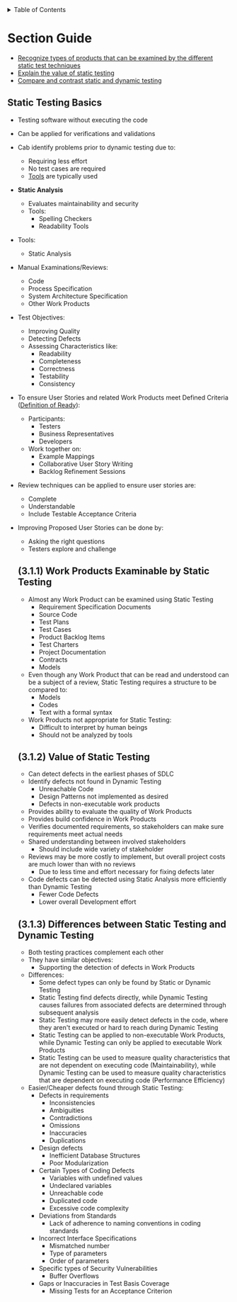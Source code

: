 <details>
  <summary>Table of Contents</summary>
  <ul>
    <li><a href="/README.md">Home</a></li>
    <li><a href="Chapter_3_Home.md">Chapter Home</a></li>
    <li><a href="Section_1.md">Section 1</a></li>
    <li><a href="Section_2.md">Section 2</a></li>
  </ul>
</details>

# Section Guide

- [Recognize types of products that can be examined by the different static test techniques](#311)
- [Explain the value of static testing](#312)
- [Compare and contrast static and dynamic testing](#313)

<a id=31></a>

## Static Testing Basics
- Testing software without executing the code
- Can be applied for verifications and validations
- Cab identify problems prior to dynamic testing due to:
    - Requiring less effort
    - No test cases are required
    - [Tools](/Chapters/Chapter%206/Chapter_6_Home.md) are typically used
- **Static Analysis**
    - Evaluates maintainability and security
    - Tools:
        - Spelling Checkers
        - Readability Tools
- Tools:
    - Static Analysis
- Manual Examinations/Reviews:
    - Code
    - Process Specification
    - System Architecture Specification
    - Other Work Products
- Test Objectives:
    - Improving Quality
    - Detecting Defects
    - Assessing Characteristics like:
        - Readability
        - Completeness
        - Correctness
        - Testability
        - Consistency
- To ensure User Stories and related Work Products meet Defined Criteria ([Definition of Ready](/Chapters/Chapter%205/Section_1.md#513)):
    - Participants:
        - Testers
        - Business Representatives
        - Developers
    - Work together on:
        - Example Mappings
        - Collaborative User Story Writing
        - Backlog Refinement Sessions
- Review techniques can be applied to ensure user stories are:
    - Complete
    - Understandable
    - Include Testable Acceptance Criteria
- Improving Proposed User Stories can be done by:
    - Asking the right questions
    - Testers explore and challenge

    <a id=311></a>

    ## (3.1.1) Work Products Examinable by Static Testing
    - Almost any Work Product can be examined using Static Testing
        - Requirement Specification Documents
        - Source Code
        - Test Plans
        - Test Cases
        - Product Backlog Items
        - Test Charters
        - Project Documentation
        - Contracts
        - Models
    - Even though any Work Product that can be read and understood can be a subject of a review, Static Testing requires a structure to be compared to:
        - Models
        - Codes
        - Text with a formal syntax
    - Work Products not appropriate for Static Testing:
        - Difficult to interpret by human beings
        - Should not be analyzed by tools

    <a id=312></a>

    ## (3.1.2) Value of Static Testing
    - Can detect defects in the earliest phases of SDLC
    - Identify defects not found in Dynamic Testing
        - Unreachable Code
        - Design Patterns not implemented as desired
        - Defects in non-executable work products
    - Provides ability to evaluate the quality of Work Products
    - Provides build confidence in Work Products
    - Verifies documented requirements, so stakeholders can make sure requirements meet actual needs
    - Shared understanding between involved stakeholders
        - Should include wide variety of stakeholder
    - Reviews may be more costly to implement, but overall project costs are much lower than with no reviews
        - Due to less time and effort necessary for fixing defects later
    - Code defects can be detected using Static Analysis more efficiently than Dynamic Testing
        - Fewer Code Defects
        - Lower overall Development effort

    <a id=313></a>

    ## (3.1.3) Differences between Static Testing and Dynamic Testing
    - Both testing practices complement each other
    - They have similar objectives:
        - Supporting the detection of defects in Work Products
    - Differences:
        - Some defect types can only be found by Static or Dynamic Testing
        - Static Testing find defects directly, while Dynamic Testing causes failures from associated defects are determined through subsequent analysis
        - Static Testing may more easily detect defects in the code, where they aren't executed or hard to reach during Dynamic Testing
        - Static Testing can be applied to non-executable Work Products, while Dynamic Testing can only be applied to executable Work Products
        - Static Testing can be used to measure quality characteristics that are not dependent on executing code (Maintainability), while Dynamic Testing can be used to measure quality characteristics that are dependent on executing code (Performance Efficiency)
    - Easier/Cheaper defects found through Static Testing:
        - Defects in requirements
            - Inconsistencies
            - Ambiguities
            - Contradictions
            - Omissions
            - Inaccuracies
            - Duplications
        - Design defects
            - Inefficient Database Structures
            - Poor Modularization
        - Certain Types of Coding Defects
            - Variables with undefined values
            - Undeclared variables
            - Unreachable code
            - Duplicated code
            - Excessive code complexity
        - Deviations from Standards
            - Lack of adherence to naming conventions in coding standards
        - Incorrect Interface Specifications
            - Mismatched number
            - Type of parameters
            - Order of parameters
        - Specific types of Security Vulnerabilities
            - Buffer Overflows
        - Gaps or Inaccuracies in Test Basis Coverage
            - Missing Tests for an Acceptance Criterion